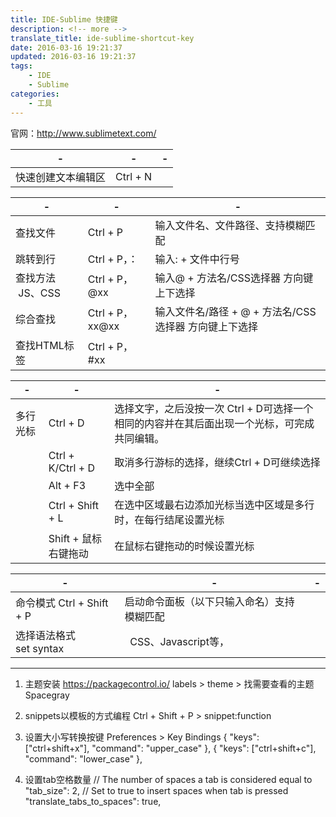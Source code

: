 ```yaml
---
title: IDE-Sublime 快捷键
description: <!-- more -->
translate_title: ide-sublime-shortcut-key
date: 2016-03-16 19:21:37
updated: 2016-03-16 19:21:37
tags:
    - IDE
    - Sublime
categories:
    - 工具
---
```


官网：http://www.sublimetext.com/

|-|-|-|
|---|---|---|
|快速创建文本编辑区| Ctrl + N ||

|-|-|-|
|---|---|---|
|查找文件| Ctrl + P| 输入文件名、文件路径、支持模糊匹配|
|跳转到行| Ctrl + P，：| 输入: + 文件中行号|
|查找方法  JS、CSS| Ctrl + P，@xx| 输入@ + 方法名/CSS选择器 方向键上下选择|
|综合查找| Ctrl + P，xx@xx| 输入文件名/路径 + @ + 方法名/CSS选择器 方向键上下选择|
|查找HTML标签| Ctrl + P，#xx| |


|-|-|-|
|---|---|---|
|多行光标| Ctrl + D| 选择文字，之后没按一次 Ctrl + D可选择一个相同的内容并在其后面出现一个光标，可完成共同编辑。|
| |Ctrl + K/Ctrl + D| 取消多行游标的选择，继续Ctrl + D可继续选择
| |Alt + F3| 选中全部
| |Ctrl + Shift + L| 在选中区域最右边添加光标当选中区域是多行时，在每行结尾设置光标
| |Shift + 鼠标右键拖动| 在鼠标右键拖动的时候设置光标


|-|-|-|
|---|---|---|
|命令模式 Ctrl + Shift + P| 启动命令面板（以下只输入命名）支持模糊匹配|
|选择语法格式 set syntax|  CSS、Javascript等，|
  



---------------------------------------------------------------------------------------------------------------------
1. 主题安装
https://packagecontrol.io/
labels > theme > 找需要查看的主题 Spacegray

2. snippets以模板的方式编程
Ctrl + Shift + P > snippet:function

3. 设置大小写转换按键
Preferences > Key Bindings
    { "keys": ["ctrl+shift+x"], "command": "upper_case" },
    { "keys": ["ctrl+shift+c"], "command": "lower_case" },

4. 设置tab空格数量
  // The number of spaces a tab is considered equal to
  "tab_size": 2,
  // Set to true to insert spaces when tab is pressed
  "translate_tabs_to_spaces": true,





